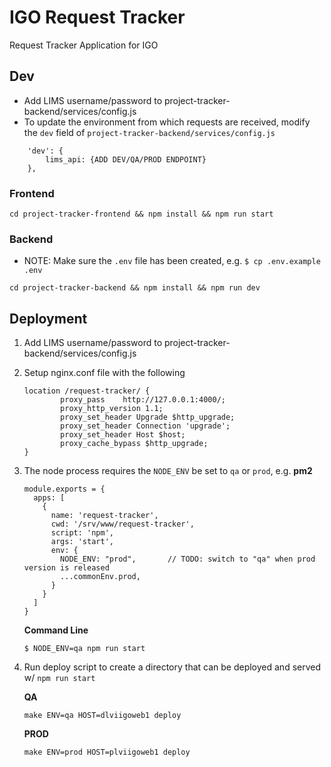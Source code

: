 # IGO Request Tracker
Request Tracker Application for IGO

## Dev
* Add LIMS username/password to project-tracker-backend/services/config.js
* To update the environment from which requests are received, modify the `dev` field of `project-tracker-backend/services/config.js`
```
    'dev': {
        lims_api: {ADD DEV/QA/PROD ENDPOINT}
    },
```

### Frontend
```
cd project-tracker-frontend && npm install && npm run start
```
### Backend
* NOTE: Make sure the `.env` file has been created, e.g. `$ cp .env.example .env`
```
cd project-tracker-backend && npm install && npm run dev
```

## Deployment
1) Add LIMS username/password to project-tracker-backend/services/config.js
2) Setup nginx.conf file with the following
    ```
    location /request-tracker/ {
            proxy_pass    http://127.0.0.1:4000/;
            proxy_http_version 1.1;
            proxy_set_header Upgrade $http_upgrade;
            proxy_set_header Connection 'upgrade';
            proxy_set_header Host $host;
            proxy_cache_bypass $http_upgrade;
    }
    ```
4) The node process requires the `NODE_ENV` be set to `qa` or `prod`, e.g.
    **pm2**
    ```
    module.exports = {
      apps: [
        {
          name: 'request-tracker',
          cwd: '/srv/www/request-tracker',
          script: 'npm',
          args: 'start',
          env: {
            NODE_ENV: "prod",       // TODO: switch to "qa" when prod version is released
            ...commonEnv.prod,
          }
        }
      ]
    }
    ```
    **Command Line**
    ```
    $ NODE_ENV=qa npm run start
    ```
4) Run deploy script to create a directory that can be deployed and served w/ `npm run start`

    **QA**
    ``` 
    make ENV=qa HOST=dlviigoweb1 deploy
    ```
    **PROD**
    ``` 
    make ENV=prod HOST=plviigoweb1 deploy
    ```
